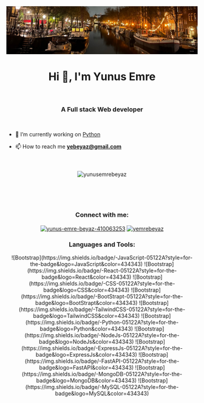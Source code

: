 <img src="background.jpeg">
<h1 align="center">Hi 👋, I'm Yunus Emre</h1><br/>
<h3 align="center">A Full stack Web developer</h3><br/>




- 🔭 I’m currently working on [Python](https://www.udemy.com/course/100-days-of-code/?couponCode=2021PM20)

- 📫 How to reach me **<yebeyaz@gmail.com>**<br/><br/><br/>

<p align="center"><img align="center" src="https://github-readme-stats.vercel.app/api/top-langs?username=yunusemrebeyaz&show_icons=true&locale=en&layout=compact" alt="yunusemrebeyaz" /></p> <br/><br/><br/>

<h3 align="center">Connect with me:</h3>
<p align="center">
<a href="https://linkedin.com/in/yunus-emre-beyaz-410063253" target="blank"><img align="center" src="https://raw.githubusercontent.com/rahuldkjain/github-profile-readme-generator/master/src/images/icons/Social/linked-in-alt.svg" alt="yunus-emre-beyaz-410063253" height="30" width="40" /></a>
<a href="https://instagram.com/yemrebeyaz" target="blank"><img align="center" src="https://raw.githubusercontent.com/rahuldkjain/github-profile-readme-generator/master/src/images/icons/Social/instagram.svg" alt="yemrebeyaz" height="30" width="40" /></a>
</p>

<h3 align="center">Languages and Tools:</h3>
<div align="center">
![Bootstrap](https://img.shields.io/badge/-JavaScript-05122A?style=for-the-badge&logo=JavaScript&color=434343) ![Bootstrap](https://img.shields.io/badge/-React-05122A?style=for-the-badge&logo=React&color=434343) ![Bootstrap](https://img.shields.io/badge/-CSS-05122A?style=for-the-badge&logo=CSS&color=434343) ![Bootstrap](https://img.shields.io/badge/-BootStrapt-05122A?style=for-the-badge&logo=BootStrapt&color=434343) ![Bootstrap](https://img.shields.io/badge/-TailwindCSS-05122A?style=for-the-badge&logo=TailwindCSS&color=434343) ![Bootstrap](https://img.shields.io/badge/-Python-05122A?style=for-the-badge&logo=Python&color=434343) ![Bootstrap](https://img.shields.io/badge/-NodeJs-05122A?style=for-the-badge&logo=NodeJs&color=434343) ![Bootstrap](https://img.shields.io/badge/-ExpressJs-05122A?style=for-the-badge&logo=ExpressJs&color=434343) ![Bootstrap](https://img.shields.io/badge/-FastAPI-05122A?style=for-the-badge&logo=FastAPI&color=434343) ![Bootstrap](https://img.shields.io/badge/-MongoDB-05122A?style=for-the-badge&logo=MongoDB&color=434343) ![Bootstrap](https://img.shields.io/badge/-MySQL-05122A?style=for-the-badge&logo=MySQL&color=434343) 
</div>

